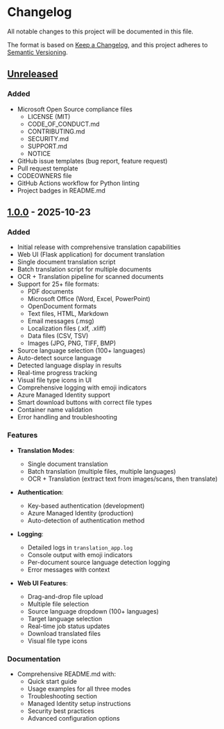# Changelog

All notable changes to this project will be documented in this file.

The format is based on [Keep a Changelog](https://keepachangelog.com/en/1.0.0/),
and this project adheres to [Semantic Versioning](https://semver.org/spec/v2.0.0.html).

## [Unreleased]

### Added
- Microsoft Open Source compliance files
  - LICENSE (MIT)
  - CODE_OF_CONDUCT.md
  - CONTRIBUTING.md
  - SECURITY.md
  - SUPPORT.md
  - NOTICE
- GitHub issue templates (bug report, feature request)
- Pull request template
- CODEOWNERS file
- GitHub Actions workflow for Python linting
- Project badges in README.md

## [1.0.0] - 2025-10-23

### Added
- Initial release with comprehensive translation capabilities
- Web UI (Flask application) for document translation
- Single document translation script
- Batch translation script for multiple documents
- OCR + Translation pipeline for scanned documents
- Support for 25+ file formats:
  - PDF documents
  - Microsoft Office (Word, Excel, PowerPoint)
  - OpenDocument formats
  - Text files, HTML, Markdown
  - Email messages (.msg)
  - Localization files (.xlf, .xliff)
  - Data files (CSV, TSV)
  - Images (JPG, PNG, TIFF, BMP)
- Source language selection (100+ languages)
- Auto-detect source language
- Detected language display in results
- Real-time progress tracking
- Visual file type icons in UI
- Comprehensive logging with emoji indicators
- Azure Managed Identity support
- Smart download buttons with correct file types
- Container name validation
- Error handling and troubleshooting

### Features
- **Translation Modes**:
  - Single document translation
  - Batch translation (multiple files, multiple languages)
  - OCR + Translation (extract text from images/scans, then translate)
  
- **Authentication**:
  - Key-based authentication (development)
  - Azure Managed Identity (production)
  - Auto-detection of authentication method
  
- **Logging**:
  - Detailed logs in `translation_app.log`
  - Console output with emoji indicators
  - Per-document source language detection logging
  - Error messages with context
  
- **Web UI Features**:
  - Drag-and-drop file upload
  - Multiple file selection
  - Source language dropdown (100+ languages)
  - Target language selection
  - Real-time job status updates
  - Download translated files
  - Visual file type icons

### Documentation
- Comprehensive README.md with:
  - Quick start guide
  - Usage examples for all three modes
  - Troubleshooting section
  - Managed Identity setup instructions
  - Security best practices
  - Advanced configuration options

[Unreleased]: https://github.com/christopherwoodland/translate-api-and-ui/compare/v1.0.0...HEAD
[1.0.0]: https://github.com/christopherwoodland/translate-api-and-ui/releases/tag/v1.0.0
